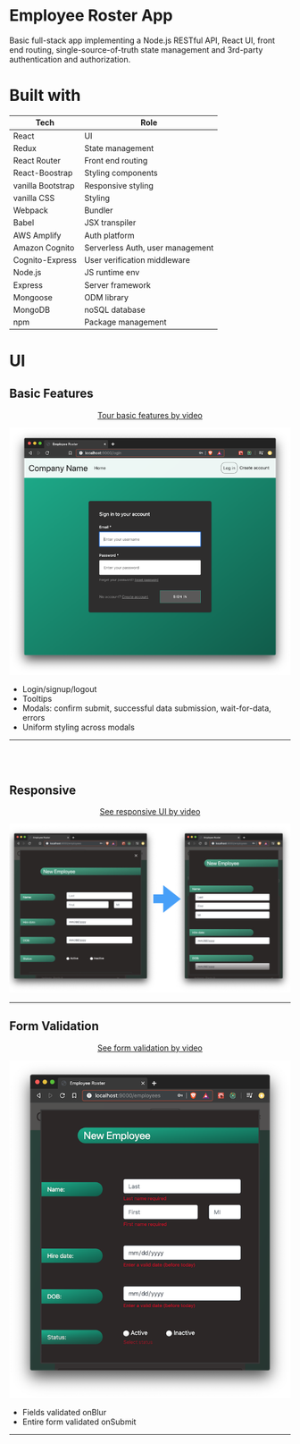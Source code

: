# Employee Roster App
Basic full-stack app implementing a Node.js RESTful API, React UI, front end routing, single-source-of-truth state management and 3rd-party authentication and authorization.


# Built with
| Tech              | Role                             |
|-------------------|----------------------------------|
| React             | UI                               |
| Redux             | State management                 |
| React Router      | Front end routing                |
| React-Boostrap    | Styling components               |
| vanilla Bootstrap | Responsive styling               |
| vanilla CSS       | Styling                          |
| Webpack           | Bundler                          |
| Babel             | JSX transpiler                   |
| AWS Amplify       | Auth platform                    |
| Amazon Cognito    | Serverless Auth, user management |
| Cognito-Express   | User verification middleware     |
| Node.js           | JS runtime env                   |
| Express           | Server framework                 |
| Mongoose          | ODM library                      |
| MongoDB           | noSQL database                   |
| npm               | Package management               |


# UI

## Basic Features

<a href='https://youtu.be/amgjbuwtIhE' target="_blank">
  <p align="center">
    Tour basic features by video
  </p>
  <p align="center">
    <img src="readme-files/login.png" width="600">
  </p>
</a>

- Login/signup/logout
- Tooltips
- Modals: confirm submit, successful data submission, wait-for-data, errors
- Uniform styling across modals


__________________________

<br><br>
## Responsive
<a href='https://youtu.be/eGvXd54dMis' target="_blank">
  <p align="center">
    See responsive UI by video
  </p>
  <p align="center">
    <img src="readme-files/responsive.jpg"">
  </p>
</a>


__________________________

## Form Validation
<a href='https://youtu.be/dSxuA-_tvjo' target="_blank">
  <p align="center">
    See form validation by video
  </p>
  <p align="center">
    <img src="readme-files/form-validation.png" width="600">
  </p>
</a>

- Fields validated onBlur
- Entire form validated onSubmit

__________________________


